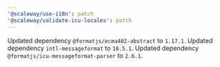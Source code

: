 ```yaml
---
'@scaleway/use-i18n': patch
'@scaleway/validate-icu-locales': patch
---
```


Updated dependency `@formatjs/ecma402-abstract` to `1.17.1`.
Updated dependency `intl-messageformat` to `10.5.1`.
Updated dependency `@formatjs/icu-messageformat-parser` to `2.6.1`.
